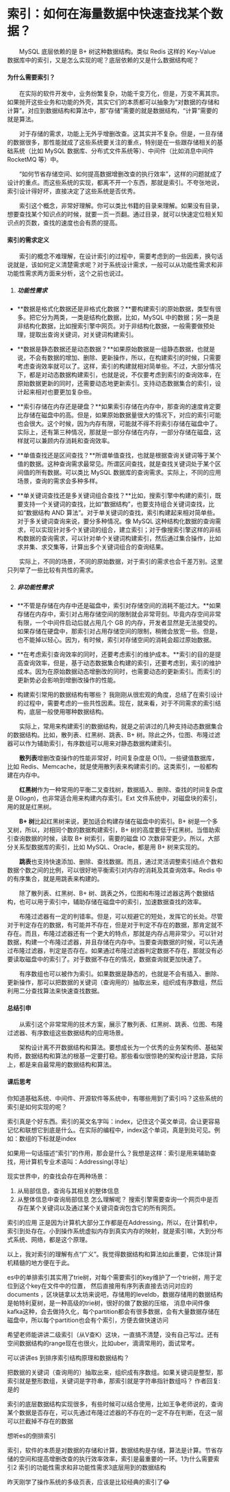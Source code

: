 索引：如何在海量数据中快速查找某个数据？
===

&emsp;&emsp;MySQL 底层依赖的是 B+ 树这种数据结构。类似 Redis 这样的 Key-Value 数据库中的索引，又是怎么实现的呢？底层依赖的又是什么数据结构呢？

#### 为什么需要索引？

&emsp;&emsp;在实际的软件开发中，业务纷繁复杂，功能千变万化，但是，万变不离其宗。如果抛开这些业务和功能的外壳，其实它们的本质都可以抽象为“对数据的存储和计算”。对应到数据结构和算法中，那“存储”需要的就是数据结构，“计算”需要的就是算法。

&emsp;&emsp;对于存储的需求，功能上无外乎增删改查。这其实并不复杂。但是，一旦存储的数据很多，那性能就成了这些系统要关注的重点，特别是在一些跟存储相关的基础系统（比如 MySQL 数据库、分布式文件系统等）、中间件（比如消息中间件 RocketMQ 等）中。

&emsp;&emsp;“如何节省存储空间、如何提高数据增删改查的执行效率”，这样的问题就成了设计的重点。而这些系统的实现，都离不开一个东西，那就是索引。不夸张地说，索引设计得好坏，直接决定了这些系统是否优秀。

&emsp;&emsp;索引这个概念，非常好理解。你可以类比书籍的目录来理解。如果没有目录，想要查找某个知识点的时候，就要一页一页翻。通过目录，就可以快速定位相关知识点的页数，查找的速度也会有质的提高。

#### 索引的需求定义

&emsp;&emsp;索引的概念不难理解，在设计索引的过程中，需要考虑到的一些因素，换句话说就是，该如何定义清楚需求呢？对于系统设计需求，一般可以从功能性需求和非功能性需求两方面来分析，这个之前也说过。

1. ##### 功能性需求

* **数据是格式化数据还是非格式化数据？**要构建索引的原始数据，类型有很多。把它分为两类，一类是结构化数据，比如，MySQL 中的数据；另一类是非结构化数据，比如搜索引擎中网页。对于非结构化数据，一般需要做预处理，提取出查询关键词，对关键词构建索引。

* **数据是静态数据还是动态数据？**如果原始数据是一组静态数据，也就是说，不会有数据的增加、删除、更新操作，所以，在构建索引的时候，只需要考虑查询效率就可以了。这样，索引的构建就相对简单些。不过，大部分情况下，都是对动态数据构建索引，也就是说，不仅要考虑到索引的查询效率，在原始数据更新的同时，还需要动态地更新索引。支持动态数据集合的索引，设计起来相对也要更加复杂些。

* **索引存储在内存还是硬盘？**如果索引存储在内存中，那查询的速度肯定要比存储在磁盘中的高。但是，如果原始数据量很大的情况下，对应的索引可能也会很大。这个时候，因为内存有限，可能就不得不将索引存储在磁盘中了。实际上，还有第三种情况，那就是一部分存储在内存，一部分存储在磁盘，这样就可以兼顾内存消耗和查询效率。

* **单值查找还是区间查找？**所谓单值查找，也就是根据查询关键词等于某个值的数据。这种查询需求最常见。所谓区间查找，就是查找关键词处于某个区间值的所有数据。可以类比 MySQL 数据库的查询需求。实际上，不同的应用场景，查询的需求会多种多样。

* **单关键词查找还是多关键词组合查找？**比如，搜索引擎中构建的索引，既要支持一个关键词的查找，比如“数据结构”，也要支持组合关键词查找，比如“数据结构 AND 算法”。对于单关键词的查找，索引构建起来相对简单些。对于多关键词查询来说，要分多种情况。像 MySQL 这种结构化数据的查询需求，可以实现针对多个关键词的组合，建立索引；对于像搜索引擎这样的非结构数据的查询需求，可以针对单个关键词构建索引，然后通过集合操作，比如求并集、求交集等，计算出多个关键词组合的查询结果。

&emsp;&emsp;实际上，不同的场景，不同的原始数据，对于索引的需求也会千差万别。这里只列举了一些比较有共性的需求。

2. ##### 非功能性需求

* **不管是存储在内存中还是磁盘中，索引对存储空间的消耗不能过大。**如果存储在内存中，索引对占用存储空间的限制就会非常苛刻。毕竟内存空间非常有限，一个中间件启动后就占用几个 GB 的内存，开发者显然是无法接受的。如果存储在硬盘中，那索引对占用存储空间的限制，稍微会放宽一些。但是，也不能掉以轻心。因为，有时候，索引对存储空间的消耗会超过原始数据。

* **在考虑索引查询效率的同时，还要考虑索引的维护成本。**索引的目的是提高查询效率，但是，基于动态数据集合构建的索引，还要考虑到，索引的维护成本。因为在原始数据动态增删改的同时，也需要动态的更新索引。而索引的更新势必会影响到增删改操作的性能。

* 构建索引常用的数据结构有哪些？
  我刚刚从很宏观的角度，总结了在索引设计的过程中，需要考虑的一些共性因素。现在，就来看，对于不同需求的索引结构，底层一般使用哪种数据结构。

&emsp;&emsp;实际上，常用来构建索引的数据结构，就是之前讲过的几种支持动态数据集合的数据结构。比如，散列表、红黑树、跳表、B+ 树。除此之外，位图、布隆过滤器可以作为辅助索引，有序数组可以用来对静态数据构建索引。

&emsp;&emsp;**散列表**增删改查操作的性能非常好，时间复杂度是 O(1)。一些键值数据库，比如 Redis、Memcache，就是使用散列表来构建索引的。这类索引，一般都构建在内存中。

&emsp;&emsp;**红黑树**作为一种常用的平衡二叉查找树，数据插入、删除、查找的时间复杂度是 O($logn$)，也非常适合用来构建内存索引。Ext 文件系统中，对磁盘块的索引，用的就是红黑树。

&emsp;&emsp;**B+ 树**比起红黑树来说，更加适合构建存储在磁盘中的索引。B+ 树是一个多叉树，所以，对相同个数的数据构建索引，B+ 树的高度要低于红黑树。当借助索引查询数据的时候，读取 B+ 树索引，需要的磁盘 IO 次数非常更少。所以，大部分关系型数据库的索引，比如 MySQL、Oracle，都是用 B+ 树来实现的。

&emsp;&emsp;**跳表**也支持快速添加、删除、查找数据。而且，通过灵活调整索引结点个数和数据个数之间的比例，可以很好地平衡索引对内存的消耗及其查询效率。Redis 中的有序集合，就是用跳表来构建的。

&emsp;&emsp;除了散列表、红黑树、B+ 树、跳表之外，位图和布隆过滤器这两个数据结构，也可以用于索引中，辅助存储在磁盘中的索引，加速数据查找的效率。

&emsp;&emsp;布隆过滤器有一定的判错率。但是，可以规避它的短处，发挥它的长处。尽管对于判定存在的数据，有可能并不存在，但是对于判定不存在的数据，那肯定就不存在。而且，布隆过滤器还有一个更大的特点，那就是内存占用非常少。可以针对数据，构建一个布隆过滤器，并且存储在内存中。当要查询数据的时候，可以先通过布隆过滤器，判定是否存在。如果通过布隆过滤器判定数据不存在，那就没有必要读取磁盘中的索引了。对于数据不存在的情况，数据查询就更加快速了。

&emsp;&emsp;有序数组也可以被作为索引。如果数据是静态的，也就是不会有插入、删除、更新操作，那可以把数据的关键词（查询用的）抽取出来，组织成有序数组，然后利用二分查找算法来快速查找数据。

#### 总结引申

&emsp;&emsp;从索引这个非常常用的技术方案，展示了散列表、红黑树、跳表、位图、布隆过滤器、有序数组这些数据结构的应用场景。

&emsp;&emsp;架构设计离不开数据结构和算法。要想成长为一个优秀的业务架构师、基础架构师，数据结构和算法的根基一定要打稳。那些看似很惊艳的架构设计思路，实际上，都是来自最常用的数据结构和算法。

#### 课后思考

你知道基础系统、中间件、开源软件等系统中，有哪些用到了索引吗？这些系统的索引是如何实现的呢？










索引真是个好东西。索引的英文名字叫：index，记住这个英文单词，会让更容易记忆和联想它到底是什么。在实际的编程中，index这个单词，真是到处可见。例如：数组的下标就是index

如果用一句话描述“索引”的作用，那会是什么？我想是这样：索引是用来辅助查找，用计算机专业术语叫：Addressing(寻址）

现实世界中，的查找会存在两种场景：
1. 从局部信息，查询与其相关的整体信息
2. 从整体信息中查询局部信息
怎么理解呢？
搜索引擎需要查询一个网页中是否存在某个关键词以及通过某个关键词查询包含它的所有网页。

索引的应用
正是因为计算机大部分工作都是在Addressing，所以，在计算机中，索引到处存在。小到操作系统虚拟内存到真实内存的映射，就是索引嘛，大到分布式系统、网络，都是这个原理。

以上，我对索引的理解有点“广义”。我觉得数据结构和算法如此重要，它体现计算机精髓的地方便在于此。







es中的单排索引其实用了trie树，对每个需要索引的key维护了一个trie树，用于定位到这个key在文件中的位置， 然后直接用有序列表直接去访问对应的documents ，区块链拿以太坊来说吧，存储用的leveldb，数据存储用的数据结构是帕特利夏树，是一种高级的trie树，很好的做了数据的压缩， 消息中间件像kafka这种，会去做持久化，每个partition都会有很多数据，会有大量数据存储在磁盘中，所以每个partition也会有个索引，方便去做快速访问








希望老师能讲讲二级索引（从V查K）这块，一直搞不清楚，没有自己写过。还有空间数据结构的range现在也很火，比如uber，滴滴常用的，面试常考。




可以讲讲es 到排序索引结构原理和数据结构？





把数据的关键词（查询用的）抽取出来，组织成有序数组。如果关键词是整型，那索引就是整形数组，关键词是字符串，那索引就是字符串指针数组吗？
作者回复: 是的






索引的底层数据结构实现很多，有些时候可以结合使用，比如王争老师说的，查询某个数据是否存在，可以先通过布隆过滤器的不存在的一定不存在判断，在这一层可以拦截掉不存在的数据






想听es的倒排索引






索引，软件的本质是对数据的存储和计算，数据结构是存储，算法是计算。节省存储的空间和提高增删改查的执行效率效率，索引是最重要的一环。1为什么需要索引2 索引的功能性需求和非功能性需求3底层用到的数据结构






昨天刚学了操作系统的多级页表，应该是比较经典的索引了😂
